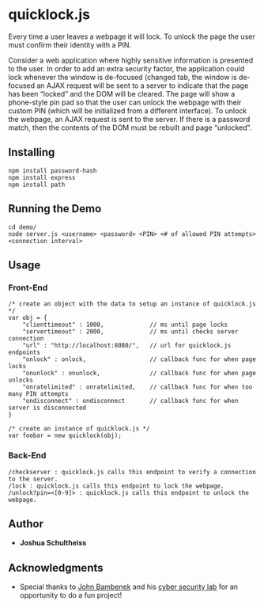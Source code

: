 # quicklock.js

Every time a user leaves a webpage it will lock. To unlock the page
the user must confirm their identity with a PIN.

Consider a web application where highly sensitive information is presented to the user. In order to add an extra security factor, the application could lock whenever the window is de-focused (changed tab, the window is de-focused an AJAX request will be sent to a server to indicate that the page has been “locked” and the DOM will be cleared. The page will show a phone-style pin pad so that the user can unlock the webpage with their custom PIN (which will be initialized from a different interface). To unlock the webpage, an AJAX request is sent to the server. If there is a password match, then the contents of the DOM must be rebuilt and page “unlocked”.

## Installing

```
npm install password-hash
npm install express
npm install path
```

## Running the Demo

```
cd demo/
node server.js <username> <password> <PIN> <# of allowed PIN attempts> <connection interval>
```

## Usage

### Front-End

```
/* create an object with the data to setup an instance of quicklock.js */
var obj = {
    "clienttimeout" : 1000,             // ms until page locks
    "servertimeout" : 2000,             // ms until checks server connection
    "url" : "http://localhost:8080/",   // url for quicklock.js endpoints
    "onlock" : onlock,                  // callback func for when page locks
    "onunlock" : onunlock,              // callback func for when page unlocks
    "onratelimited" : onratelimited,    // callback func for when too many PIN attempts
    "ondisconnect" : ondisconnect       // callback func for when server is disconnected
}

/* create an instance of quicklock.js */
var foobar = new quicklock(obj);
```

### Back-End

```
/checkserver : quicklock.js calls this endpoint to verify a connection to the server.
/lock : quicklock.js calls this endpoint to lock the webpage.
/unlock?pin=<[0-9]> : quicklock.js calls this endpoint to unlock the webpage.
```

## Author

* **Joshua Schultheiss**

## Acknowledgments

* Special thanks to [John Bambenek](http://www.bambenekconsulting.com) and his [cyber security lab](https://courses.engr.illinois.edu/cs460/sp2010/) for an opportunity to do a fun project!
